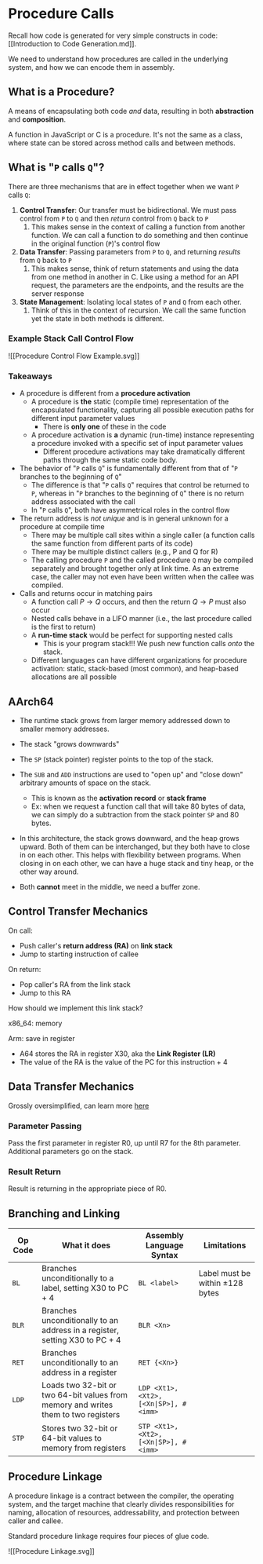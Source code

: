 # Procedure Calls

Recall how code is generated for very simple constructs in code: [[Introduction to Code Generation.md]].

We need to understand how procedures are called in the underlying system, and how we can encode them in assembly.

## What is a Procedure?

A means of encapsulating both code *and* data, resulting in both **abstraction** and **composition**.

A function in JavaScript or C is a procedure. It's not the same as a class, where state can be stored across method calls and between methods.

## What is "`P` calls `Q`"?

There are three mechanisms that are in effect together when we want `P` calls `Q`:
1. **Control Transfer**: Our transfer must be bidirectional. We must pass control from `P` to `Q` and then *return* control from `Q` back to `P`
	1. This makes sense in the context of calling a function from another function. We can call a function to do something and then continue in the original function (`P`)'s control flow
2. **Data Transfer**: Passing parameters from `P` to `Q`, and returning *results* from `Q` back to `P`
	1. This makes sense, think of return statements and using the data from one method in another in C. Like using a method for an API request, the parameters are the endpoints, and the results are the server response
3. **State Management**: Isolating local states of `P` and `Q` from each other.
	1. Think of this in the context of recursion. We call the same function yet the state in both methods is different.

### Example Stack Call Control Flow

![[Procedure Control Flow Example.svg]]

### Takeaways

- A procedure is different from a **procedure activation**
	- A procedure is **the** static (compile time) representation of the encapsulated functionality, capturing all possible execution paths for different input parameter values
		- There is **only one** of these in the code
	- A procedure activation is **a** dynamic (run-time) instance representing a procedure invoked with a specific set of input parameter values
		- Different procedure activations may take dramatically different paths through the same static code body.
- The behavior of "`P` calls `Q`" is fundamentally different from that of "`P` branches to the beginning of `Q`"
	- The difference is that "`P` calls `Q`" requires that control be returned to `P`, whereas in "`P` branches to the beginning of `Q`" there is no return address associated with the call
	- In "`P` calls `Q`", both have asymmetrical roles in the control flow
- The return address is *not unique* and is in general unknown for a procedure at compile time
	- There may be multiple call sites within a single caller (a function calls the same function from different parts of its code)
	- There may be multiple distinct callers (e.g., P and Q for R)
	- The calling procedure `P` and the called procedure `Q` may be compiled separately and brought together only at link time. As an extreme case, the caller may not even have been written when the callee was compiled.
- Calls and returns occur in matching pairs
	- A function call $P\to Q$ occurs, and then the return $Q\to P$ must also occur
	- Nested calls behave in a LIFO manner (i.e., the last procedure called is the first to return)
	- A **run-time stack** would be perfect for supporting nested calls
		- This is your program stack!!! We push new function calls *onto* the stack.
	- Different languages can have different organizations for procedure activation: static, stack-based (most common), and heap-based allocations are all possible

## AArch64

- The runtime stack grows from larger memory addressed down to smaller memory addresses.
- The stack "grows downwards"
- The `SP` (stack pointer) register points to the top of the stack.
- The `SUB` and `ADD` instructions are used to "open up" and "close down" arbitrary amounts of space on the stack.
	- This is known as the **activation record** or **stack frame**
	- Ex: when we request a function call that will take 80 bytes of data, we can simply do a subtraction from the stack pointer `SP` and 80 bytes.

- In this architecture, the stack grows downward, and the heap grows upward. Both of them can be interchanged, but they both have to close in on each other. This helps with flexibility between programs. When closing in on each other, we can have a huge stack and tiny heap, or the other way around. 
- Both **cannot** meet in the middle, we need a buffer zone.


## Control Transfer Mechanics

On call:
- Push caller's **return address (RA)** on **link stack**
- Jump to starting instruction of callee

On return:
- Pop caller's RA from the link stack
- Jump to this RA

How should we implement this link stack?

x86_64: memory

Arm: save in register
- A64 stores the RA in register X30, aka the **Link Register (LR)**
- The value of the RA is the value of the PC for this instruction + 4

## Data Transfer Mechanics

Grossly oversimplified, can learn more [here](https://learn.saylor.org/mod/book/view.php?id=27055&chapterid=3195)
### Parameter Passing

Pass the first parameter in register R0, up until R7 for the 8th parameter. Additional parameters go on the stack.

### Result Return

Result is returning in the appropriate piece of R0. 

## Branching and Linking

| Op Code | What it does                                                                       | Assembly Language Syntax               | Limitations                         |
| ------- | ---------------------------------------------------------------------------------- | -------------------------------------- | ----------------------------------- |
| `BL`    | Branches unconditionally to a label, setting X30 to PC + 4                         | `BL <label>`                           | Label must be within $\pm128$ bytes |
| `BLR`   | Branches unconditionally to an address in a register, setting X30 to PC + 4        | `BLR <Xn>`                             |                                     |
| `RET`   | Branches unconditionally to an address in a register                               | `RET {<Xn>}`                           |                                     |
| `LDP`   | Loads two 32-bit or two 64-bit values from memory and writes them to two registers | `LDP <Xt1>, <Xt2>, [<Xn\|SP>], #<imm>` |                                     |
| `STP`   | Stores two 32-bit or 64-bit values to memory from registers                        | `STP <Xt1>, <Xt2>, [<Xn\|SP>], #<imm>` |                                     |

## Procedure Linkage

A procedure linkage is a contract between the compiler, the operating system, and the target machine that clearly divides responsibilities for naming, allocation of resources, addressability, and protection between caller and callee.

Standard procedure linkage requires four pieces of glue code.

![[Procedure Linkage.svg]]

